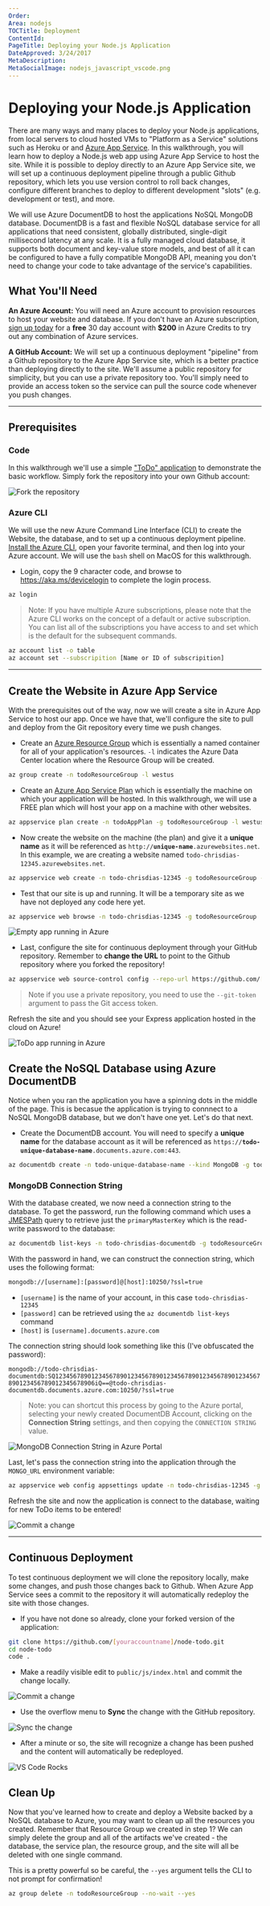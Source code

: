 ```yaml
---
Order: 
Area: nodejs
TOCTitle: Deployment
ContentId: 
PageTitle: Deploying your Node.js Application
DateApproved: 3/24/2017
MetaDescription: 
MetaSocialImage: nodejs_javascript_vscode.png
---
```


# Deploying your Node.js Application

There are many ways and many places to deploy your Node.js applications, from local servers to cloud hosted VMs to "Platform as a Service" solutions such as Heroku or and [Azure App Service](https://azure.microsoft.com/en-us/services/app-service/). In this walkthrough, you will learn how to deploy a Node.js web app using Azure App Service to host the site. While it is possible to deploy directly to an Azure App Service site, we will set up a continuous deployment pipeline through a public Github repository, which lets you use version control to roll back changes, configure different branches to deploy to different development "slots" (e.g. development or test), and more. 

We will use Azure DocumentDB to host the applications NoSQL MongoDB database. DocumentDB is a fast and flexible NoSQL database service for all applications that need consistent, globally distributed, single-digit millisecond latency at any scale. It is a fully managed cloud database, it supports both document and key-value store models, and best of all it can be configured to have a fully compatible MongoDB API, meaning you don't need to change your code to take advantage of the service's capabilities.

## What You'll Need

**An Azure Account:** You will need an Azure account to provision resources to host your website and database. If you don't have an Azure subscription, [sign up today](https://azure.microsoft.com/en-us/free/) for a **free** 30 day account with **$200** in Azure Credits to try out any combination of Azure services.

**A GitHub Account:** We will set up a continuous deployment "pipeline" from a Github repository to the Azure App Service site, which is a better practice than deploying directly to the site. We'll assume a public repository for simplicity, but you can use a private repository too. You'll simply need to provide an access token so the service can pull the source code whenever you push changes.

-------------------------------------

## Prerequisites

### **Code** 

In this walkthrough we'll use a simple ["ToDo" application](https://github.com/chrisdias/node-todo.git) to demonstrate the basic workflow. Simply fork the repository into your own Github account:

![Fork the repository](images/deploy/fork-the-repo.png)

### **Azure CLI**

We will use the new Azure Command Line Interface (CLI) to create the Website, the database, and to set up a continuous deployment pipeline. [Install the Azure CLI](https://docs.microsoft.com/en-us/cli/azure/install-azure-cli), open your favorite terminal, and then log into your Azure account. We will use the `bash` shell on MacOS for this walkthrough.

* Login, copy the 9 character code, and browse to https://aka.ms/devicelogin to complete the login process.

``` bash
az login
```

> Note: If you have multiple Azure subscriptions, please note that the Azure CLI works on the concept of a default or active subscription. You can list all of the subscriptions you have access to and set which is the default for the subsequent commands.

``` bash
az account list -o table
az account set --subscripition [Name or ID of subscripition]
``` 
---

## Create the Website in Azure App Service

With the prerequisites out of the way, now we will create a site in Azure App Service to host our app. Once we have that, we'll configure the site to pull and deploy from the Git repository every time we push changes. 

* Create an [Azure Resource Group](https://docs.microsoft.com/en-us/azure/azure-resource-manager/resource-group-overview#resource-groups) which is essentially a named container for all of your application's resources. `-l` indicates the Azure Data Center location where the Resource Group will be created.

``` bash
az group create -n todoResourceGroup -l westus
```
* Create an [Azure App Service Plan](https://docs.microsoft.com/en-us/azure/app-service/azure-web-sites-web-hosting-plans-in-depth-overview) which is essentially the machine on which your application will be hosted. In this walkthrough, we will use a FREE plan which will host your app on a machine with other websites.

``` bash
az appservice plan create -n todoAppPlan -g todoResourceGroup -l westus --sku FREE
```

* Now create the website on the machine (the plan) and give it a **unique name** as it will be referenced as `http://`**`unique-name`**`.azurewebsites.net`. In this example, we are creating a website named `todo-chrisdias-12345.azurewebsites.net`.

``` bash
az appservice web create -n todo-chrisdias-12345 -g todoResourceGroup -p todoAppPlan
```

* Test that our site is up and running. It will be a temporary site as we have not deployed any code here yet.

``` bash
az appservice web browse -n todo-chrisdias-12345 -g todoResourceGroup
``` 

![Empty app running in Azure](images/deploy/expressinazure.png)


* Last, configure the site for continuous deployment through your GitHub repository. Remember to **change the URL** to point to the Github repository where you forked the repository!

``` bash
az appservice web source-control config --repo-url https://github.com/[yourgithubaccount]/node-todo -n todo-chrisdias-12345 -g todoResourceGroup
```

> Note if you use a private repository, you need to use the `--git-token` argument to pass the Git access token.

Refresh the site and you should see your Express application hosted in the cloud on Azure! 

![ToDo app running in Azure](images/deploy/todo-in-azure.png)

## Create the NoSQL Database using Azure DocumentDB

Notice when you ran the application you have a spinning dots in the middle of the page. This is becasue the application is trying to connnect to a NoSQL MongoDB database, but we don't have one yet. Let's do that next.

* Create the DocumentDB account. You will need to specify a **unique name** for the database account as it will be referenced as `https://`**`todo-unique-database-name`**`.documents.azure.com:443`.

``` bash
az documentdb create -n todo-unique-database-name --kind MongoDB -g todoResourceGroup
``` 

### MongoDB Connection String

With the database created, we now need a connection string to the database. To get the password, run the following command which uses a [JMESPath](http://jmespath.org/tutorial.html) query to retrieve just the `primaryMasterKey` which is the read-write password to the database:

``` bash
az documentdb list-keys -n todo-chrisdias-documentdb -g todoResourceGroup --query "[primaryMasterKey]"
```
With the password in hand, we can construct the connection string, which uses the following format:

``` bash
mongodb://[username]:[password]@[host]:10250/?ssl=true
```

* `[username]` is the name of your account, in this case `todo-chrisdias-12345`
* `[password]` can be retrieved using the `az documentdb list-keys` command
* `[host]` is `[username].documents.azure.com`

The connection string should look something like this (I've obfuscated the password):

`mongodb://todo-chrisdias-documentdb:SQ123456789012345678901234567890123456789012345678901234567890123456789012345678906iQ==@todo-chrisdias-documentdb.documents.azure.com:10250/?ssl=true`

> Note: you can shortcut this process by going to the Azure portal, selecting your newly created DocumentDB Account, clicking on the **Connection String** settings, and then copying the `CONNECTION STRING` value.

![MongoDB Connection String in Azure Portal](images/deploy/portal.png)

Last, let's pass the connection string into the application through the `MONGO_URL` environment variable:

``` bash
az appservice web config appsettings update -n todo-chrisdias-12345 -g todoResourceGroup --settings MONGO_URL=[the really long MongoDB connection string]
```

Refresh the site and now the application is connect to the database, waiting for new ToDo items to be entered!

![Commit a change](images/deploy/connected-to-db.png)

---

## Continuous Deployment  

To test continuous deployment we will clone the repository locally, make some changes, and push those changes back to Github. When Azure App Service sees a commit to the repository it will automatically redeploy the site with those changes.

* If you have not done so already, clone your forked version of the application: 

``` bash
git clone https://github.com/[youraccountname]/node-todo.git
cd node-todo
code .
```

* Make a readily visible edit to `public/js/index.html` and commit the change locally.

![Commit a change](images/deploy/commitchange.png)

* Use the overflow menu to **Sync** the change with the GitHub repository. 

![Sync the change](images/deploy/syncchange.png)

* After a minute or so, the site will recognize a change has been pushed and the content will automatically be redeployed. 

![VS Code Rocks](images/deploy/vscoderocks.png) 

## Clean Up

Now that you've learned how to create and deploy a Website backed by a NoSQL database to Azure, you may want to clean up all the resources you created. Remember that Resource Group we created in step 1? We can simply delete the group and all of the artifacts we've created - the database, the service plan, the resource group, and the site will all be deleted with one single command.

This is a pretty powerful so be careful, the `--yes` argument tells the CLI to not prompt for confirmation!

``` bash
az group delete -n todoResourceGroup --no-wait --yes
```

